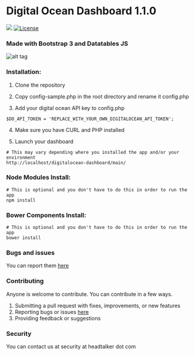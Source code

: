 <h1>Digital Ocean Dashboard 1.1.0</h1>

<a href="https://scrutinizer-ci.com/g/HeadTalker/digitalocean-dashboard/"><img src="https://scrutinizer-ci.com/g/HeadTalker/digitalocean-dashboard/badges/build.png?b=master"></a> <a href="https://github.com/HeadTalker/digitalocean-dashboard/blob/master/LICENSE"><img src="https://img.shields.io/badge/license-GPL--2.0%2B-red.svg" alt="License"></a>

<h3>Made with Bootstrap 3 and Datatables JS</h3>

![alt tag](http://i.imgur.com/OWjVBSq.gif)

<h3>Installation:</h3>

1.  Clone the repository

2.  Copy config-sample.php in the root directory and rename it config.php

3.  Add your digital ocean API key to config.php

```
$DO_API_TOKEN = 'REPLACE_WITH_YOUR_OWN_DIGITALOCEAN_API_TOKEN';
```
4.  Make sure you have CURL and PHP installed

5.  Launch your dashboard

```
# This may vary depending where you installed the app and/or your environment
http://localhost/digitalocean-dashboard/main/
```

<h3>Node Modules Install:</h3>

```
# This is optional and you don't have to do this in order to run the app
npm install
```

<h3>Bower Components Install:</h3>

```
# This is optional and you don't have to do this in order to run the app
bower install
```

<h3>Bugs and issues</h3>

You can report them <a href="https://github.com/HeadTalker/digitalocean-dashboard/issues">here</a>

<h3>Contributing</h3>

Anyone is welcome to contribute.   You can contribute in a few ways.

1.  Submitting a pull request with fixes, improvements, or new features
2.  Reporting bugs or issues <a href="https://github.com/HeadTalker/digitalocean-dashboard/issues">here</a>
3.  Providing feedback or suggestions

<h3>Security</h3>

You can contact us at security at headtalker dot com
